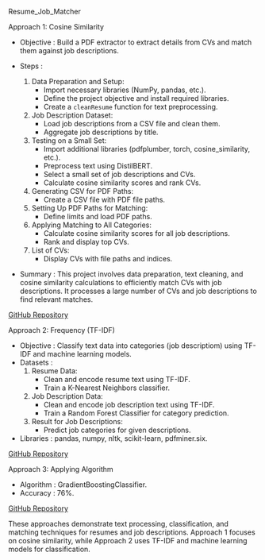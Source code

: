   Resume_Job_Matcher  

  Approach 1: Cosine Similarity  
-   Objective  : Build a PDF extractor to extract details from CVs and match them against job descriptions.
-   Steps  :
    1. Data Preparation and Setup:
        - Import necessary libraries (NumPy, pandas, etc.).
        - Define the project objective and install required libraries.
        - Create a `cleanResume` function for text preprocessing.
    2. Job Description Dataset:
        - Load job descriptions from a CSV file and clean them.
        - Aggregate job descriptions by title.
    3. Testing on a Small Set:
        - Import additional libraries (pdfplumber, torch, cosine_similarity, etc.).
        - Preprocess text using DistilBERT.
        - Select a small set of job descriptions and CVs.
        - Calculate cosine similarity scores and rank CVs.
    4. Generating CSV for PDF Paths:
        - Create a CSV file with PDF file paths.
    5. Setting Up PDF Paths for Matching:
        - Define limits and load PDF paths.
    6. Applying Matching to All Categories:
        - Calculate cosine similarity scores for all job descriptions.
        - Rank and display top CVs.
    7. List of CVs:
        - Display CVs with file paths and indices.

-   Summary  : This project involves data preparation, text cleaning, and cosine similarity calculations to efficiently match CVs with job descriptions. It processes a large number of CVs and job descriptions to find relevant matches.

[GitHub Repository](https://github.com/shadan1997/Resume_Job_Matcher/blob/main/resume-job-matcher.ipynb)

  Approach 2: Frequency (TF-IDF)  
-   Objective  : Classify text data into categories (job descriptiom) using TF-IDF and machine learning models.
-   Datasets  :
    1. Resume Data:
        - Clean and encode resume text using TF-IDF.
        - Train a K-Nearest Neighbors classifier.
    2. Job Description Data:
        - Clean and encode job description text using TF-IDF.
        - Train a Random Forest Classifier for category prediction.
    3. Result for Job Descriptions:
        - Predict job categories for given descriptions.
-   Libraries  : pandas, numpy, nltk, scikit-learn, pdfminer.six.

[GitHub Repository]( https://github.com/shadan1997/Resume_Job_Matcher/blob/main/task_resume_idf.ipynb)

  Approach 3: Applying Algorithm  
-   Algorithm  : GradientBoostingClassifier.
-   Accuracy  : 76%.

[GitHub Repository](https://github.com/shadan1997/Resume_Job_Matcher/blob/main/GradientBoostingClassifier_model_76.ipynb)

These approaches demonstrate text processing, classification, and matching techniques for resumes and job descriptions. Approach 1 focuses on cosine similarity, while Approach 2 uses TF-IDF and machine learning models for classification.
